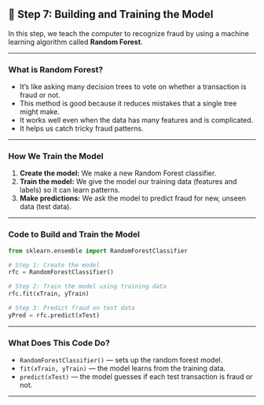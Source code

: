 
## 🧠 Step 7: Building and Training the Model

In this step, we teach the computer to recognize fraud by using a machine learning algorithm called **Random Forest**.

---

### What is Random Forest?

- It’s like asking many decision trees to vote on whether a transaction is fraud or not.
- This method is good because it reduces mistakes that a single tree might make.
- It works well even when the data has many features and is complicated.
- It helps us catch tricky fraud patterns.

---

### How We Train the Model

1. **Create the model:** We make a new Random Forest classifier.
2. **Train the model:** We give the model our training data (features and labels) so it can learn patterns.
3. **Make predictions:** We ask the model to predict fraud for new, unseen data (test data).

---

### Code to Build and Train the Model

```python
from sklearn.ensemble import RandomForestClassifier

# Step 1: Create the model
rfc = RandomForestClassifier()

# Step 2: Train the model using training data
rfc.fit(xTrain, yTrain)

# Step 3: Predict fraud on test data
yPred = rfc.predict(xTest)
````

---

### What Does This Code Do?

* `RandomForestClassifier()` — sets up the random forest model.
* `fit(xTrain, yTrain)` — the model learns from the training data.
* `predict(xTest)` — the model guesses if each test transaction is fraud or not.

---
